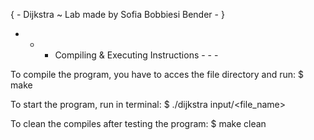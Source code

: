 { - Dijkstra ~ Lab made by Sofia Bobbiesi Bender - }

- - -  Compiling & Executing Instructions  - - -

To compile the program, you have to acces the file directory and run: 
$ make

To start the program, run in terminal:
$ ./dijkstra input/<file_name>

To clean the compiles after testing the program:
$ make clean
